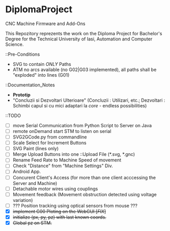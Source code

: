 # DiplomaProject
CNC Machine Firmware and Add-Ons

This Repozitory reprezents the work on the Diploma Project for Bachelor's Degree for the Technical University of Iasi, Automation and Computer Science.

::Pre-Conditions
 - SVG to contain *ONLY* Paths
 - ATM no arcs available (no G02|G03 implemented), all paths shall be "exploded" into lines (G01)

::Documentation_Notes
 - <b>Prototip</b>
 - "Concluzii si Dezvoltari Ulterioare" (Concluzii	: Utilizari, etc.; 
										 Dezvoltari	: Schimbi capul si cu mici adaptari la *core* - endless possibilities)

::TODO
 - [ ] move Serial Communication from Python Script to Server on Java
 - [ ] remote onDemand start STM to listen on serial
 - [ ] SVG2GCode.py from commandline
 - [ ] Scale Select for Increment Buttons
 - [ ] SVG Paint (lines only)
 - [ ] Merge Upload Buttons into one ::Upload File (*.svg, *.gnc)
 - [ ] Rename Feed Rate to Machine Speed of movement
 - [ ] Check "Distance" from "Machine Settings" Div.
 - [ ] Android App.
 - [ ] Concurent Client's Access (for more than one client acccessing the Server and Machine)
 - [ ] Detachable motor wires using couplings
 - [ ] Movement feedback (Movement obstruction detected using voltage variation)
 - [ ] ??? Position tracking using optical sensors from mouse ???
 - [x] <strike>implement G00 Ploting on the WebGUI [*FIX*]</strike>
 - [x] <strike>initialize (px, py, pz) with last known coords.</strike>
 - [x] <strike>Global pz on STM.</strike>
